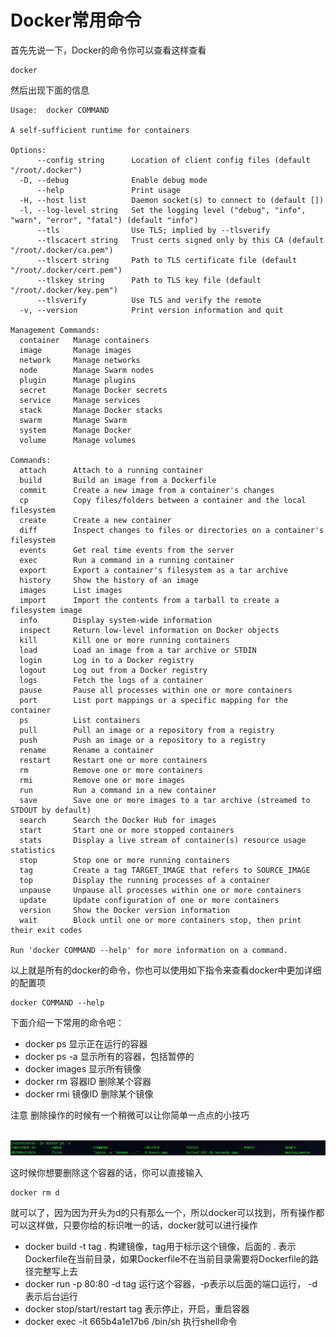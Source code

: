 # Docker常用命令

首先先说一下，Docker的命令你可以查看这样查看

```
docker
```

然后出现下面的信息

```
Usage:	docker COMMAND

A self-sufficient runtime for containers

Options:
      --config string      Location of client config files (default "/root/.docker")
  -D, --debug              Enable debug mode
      --help               Print usage
  -H, --host list          Daemon socket(s) to connect to (default [])
  -l, --log-level string   Set the logging level ("debug", "info", "warn", "error", "fatal") (default "info")
      --tls                Use TLS; implied by --tlsverify
      --tlscacert string   Trust certs signed only by this CA (default "/root/.docker/ca.pem")
      --tlscert string     Path to TLS certificate file (default "/root/.docker/cert.pem")
      --tlskey string      Path to TLS key file (default "/root/.docker/key.pem")
      --tlsverify          Use TLS and verify the remote
  -v, --version            Print version information and quit

Management Commands:
  container   Manage containers
  image       Manage images
  network     Manage networks
  node        Manage Swarm nodes
  plugin      Manage plugins
  secret      Manage Docker secrets
  service     Manage services
  stack       Manage Docker stacks
  swarm       Manage Swarm
  system      Manage Docker
  volume      Manage volumes

Commands:
  attach      Attach to a running container
  build       Build an image from a Dockerfile
  commit      Create a new image from a container's changes
  cp          Copy files/folders between a container and the local filesystem
  create      Create a new container
  diff        Inspect changes to files or directories on a container's filesystem
  events      Get real time events from the server
  exec        Run a command in a running container
  export      Export a container's filesystem as a tar archive
  history     Show the history of an image
  images      List images
  import      Import the contents from a tarball to create a filesystem image
  info        Display system-wide information
  inspect     Return low-level information on Docker objects
  kill        Kill one or more running containers
  load        Load an image from a tar archive or STDIN
  login       Log in to a Docker registry
  logout      Log out from a Docker registry
  logs        Fetch the logs of a container
  pause       Pause all processes within one or more containers
  port        List port mappings or a specific mapping for the container
  ps          List containers
  pull        Pull an image or a repository from a registry
  push        Push an image or a repository to a registry
  rename      Rename a container
  restart     Restart one or more containers
  rm          Remove one or more containers
  rmi         Remove one or more images
  run         Run a command in a new container
  save        Save one or more images to a tar archive (streamed to STDOUT by default)
  search      Search the Docker Hub for images
  start       Start one or more stopped containers
  stats       Display a live stream of container(s) resource usage statistics
  stop        Stop one or more running containers
  tag         Create a tag TARGET_IMAGE that refers to SOURCE_IMAGE
  top         Display the running processes of a container
  unpause     Unpause all processes within one or more containers
  update      Update configuration of one or more containers
  version     Show the Docker version information
  wait        Block until one or more containers stop, then print their exit codes

Run 'docker COMMAND --help' for more information on a command.
```

以上就是所有的docker的命令，你也可以使用如下指令来查看docker中更加详细的配置项

```
docker COMMAND --help
```

下面介绍一下常用的命令吧：

- docker ps   显示正在运行的容器
- docker ps -a  显示所有的容器，包括暂停的
- docker images  显示所有镜像
- docker rm 容器ID   删除某个容器
- docker rmi 镜像ID  删除某个镜像

注意 删除操作的时候有一个稍微可以让你简单一点点的小技巧

​	![image](images/Docker-12.png)

这时候你想要删除这个容器的话，你可以直接输入

```
docker rm d 
```

就可以了，因为因为开头为d的只有那么一个，所以docker可以找到，所有操作都可以这样做，只要你给的标识唯一的话，docker就可以进行操作

- docker build -t tag .  构建镜像，tag用于标示这个镜像，后面的 . 表示Dockerfile在当前目录，如果Dockerfile不在当前目录需要将Dockerfile的路径完整写上去
- docker run -p 80:80 -d tag   运行这个容器，-p表示以后面的端口运行， -d表示后台运行
- docker stop/start/restart tag  表示停止，开启，重启容器
- docker exec -it 665b4a1e17b6 /bin/sh 执行shell命令